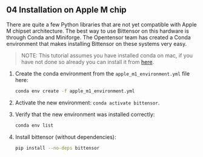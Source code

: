 ## 04 Installation on Apple M chip
There are quite a few Python libraries that are not yet compatible with Apple M chipset architecture. The best way to use Bittensor on this hardware is through Conda and Miniforge. The Opentensor team has created a Conda environment that makes installing Bittensor on these systems very easy. 

> NOTE: This tutorial assumes you have installed conda on mac, if you have not done so already you can install it from [here](https://conda.io/projects/conda/en/latest/user-guide/install/macos.html).

1. Create the conda environment from the `apple_m1_environment.yml` file here:
    ```bash
    conda env create -f apple_m1_environment.yml
    ```

2. Activate the new environment: `conda activate bittensor`.
3. Verify that the new environment was installed correctly:
   ```bash
   conda env list
   ```

4. Install bittensor (without dependencies):
    ```bash
    pip install --no-deps bittensor
    ```